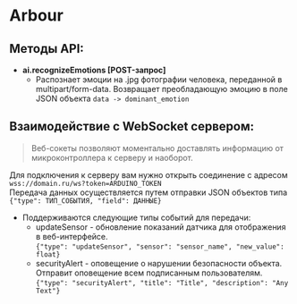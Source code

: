 # Arbour
## Методы API:

- **ai.recognizeEmotions [POST-запрос]**
    - Распознает эмоции на .jpg фотографии человека, переданной в multipart/form-data. 
Возвращает преобладающую эмоцию в поле JSON объекта `data -> dominant_emotion`


## Взаимодействие с WebSocket сервером:
> Веб-сокеты позволяют моментально доставлять информацию от микроконтроллера к серверу и наоборот.

Для подключения к серверу вам нужно открыть соединение с адресом `wss://domain.ru/ws?token=ARDUINO_TOKEN`  
Передача данных осуществляется путем отправки JSON объектов типа `{"type": ТИП_СОБЫТИЯ, "field": ДАННЫЕ}`

- Поддерживаются следующие типы событий для передачи:
    - updateSensor - обновление показаний датчика для отображения в веб-интерфейсе.  
`{"type": "updateSensor", "sensor": "sensor_name", "new_value": float}`
    - securityAlert - оповещение о нарушении безопасности объекта. Отправит оповещение всем подписанным пользователям.  
`{"type": "securityAlert", "title": "Title", "description": "Any Text"}`


